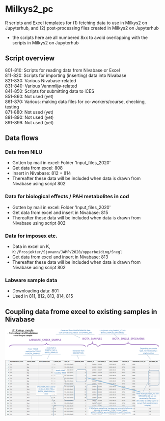 # Milkys2_pc
R scripts and Excel templates for (1) fetching data to use in Milkys2 on Jupyterhub, and (2) post-processing files created in Milkys2 on Jupyterhub
- the scripts here are all numbered 8xx to avoid overlapping with the scripts in Milkys2 on Jupyterhub  
  
## Script overview     

801-810: Scripts for reading data from NIvabase or Excel   
811-820: Scripts for importing (inserting) data into Nivabase   
821-830: Various Nivabase-related   
831-840: Various Vannmlijø-related  
841-850: Scripts for submitting data to ICES  
851-860: Not used (yet)  
861-870: Various: making data files for co-workers/course, checking, testing     
871-880: Not used (yet)  
881-890: Not used (yet)  
891-899: Not used (yet)  

## Data flows  

### Data from NILU  

- Gotten by mail in excel: Folder 'Input_files_2020'  
- Get data from excel: 808  
- Insert in Nivabase: 812 + 814  
- Thereafter these data will be included when data is drawn from Nivabase using script 802   

### Data for biological effects / PAH metabolites in cod    

- Gotten by mail in excel: Folder 'Input_files_2020'  
- Get data from excel and insert in Nivabase: 815  
- Thereafter these data will be included when data is drawn from Nivabase using script 802   

### Data for imposex etc.      

- Data in excel on K, `K:/Prosjekter/Sjøvann/JAMP/2020/opparbeiding/Snegl`   
- Get data from excel and insert in Nivabase: 813  
- Thereafter these data will be included when data is drawn from Nivabase using script 802   

### Labware sample data

- Downloading data: 801  
- Used in 811, 812, 813, 814, 815   

## Coupling data frome excel to existing samples in Nivabase  
![Overview of the table df_lookup_sample][pic1]

[pic1]: Info/df_lookup_sample.png "df_lookup_sample (from ppt 'CEMP database structures.pptx')"





